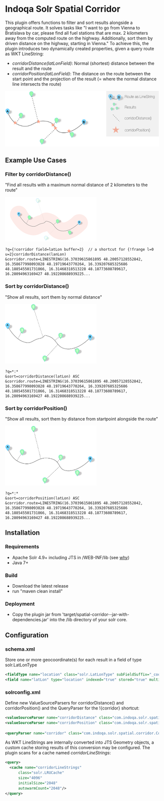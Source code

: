 # Indoqa Solr Spatial Corridor

This plugin offers functions to filter and sort results alongside a geographical route. It solves tasks like "I want to go from Vienna to Bratislava by car, please find all fuel stations that are max. 2 kilometers away from the computed route on the highway. Additionally, sort them by driven distance on the highway, starting in Vienna." To achieve this, the plugin introduces two dynamically created properties, given a query route as WKT LineString:

  * _corridorDistance(latLonField)_: Normal (shortest) distance between the result and the route
  * _corridorPosition(latLonField)_: The distance on the route between the start point and the projection of the result (= where the normal distance line intersects the route)

![Solr spatial corridor legend](/docs/solr_spatial_corridor_legend.png)

## Example Use Cases

### Filter by corridorDistance()

"Find all results with a maximum normal distance of 2 kilometers to the route"

![Solr spatial corridor filter](/docs/solr_spatial_corridor_filter.png)

```
?q={!corridor field=latLon buffer=2}  // a shortcut for {!frange l=0 u=2}corridorDistance(lanLon)
&corridor.route=LINESTRING(16.37039615861895 48.20057128552842, 16.358677998093828 48.19719643770264, 16.339207685325686 48.188545501731866, 16.31468318513228 48.18773608789617, 16.28094963169427 48.192208688939225... 
```

### Sort by corridorDistance()

"Show all results, sort them by normal distance"

![Solr spatial distance sort](/docs/solr_spatial_corridor_sort_distance.png)

```
?q=*:*
&sort=corridorDistance(latLon) ASC
&corridor.route=LINESTRING(16.37039615861895 48.20057128552842, 16.358677998093828 48.19719643770264, 16.339207685325686 48.188545501731866, 16.31468318513228 48.18773608789617, 16.28094963169427 48.192208688939225... 
```

### Sort by corridorPosition()

"Show all results, sort them by distance from startpoint alongside the route"

![Solr spatial position sort](/docs/solr_spatial_corridor_sort_position.png)

```
?q=*:*
&sort=corridorPosition(latLon) ASC
&corridor.route=LINESTRING(16.37039615861895 48.20057128552842, 16.358677998093828 48.19719643770264, 16.339207685325686 48.188545501731866, 16.31468318513228 48.18773608789617, 16.28094963169427 48.192208688939225... 
```

## Installation

### Requirements

  * Apache Solr 4.9+ including JTS in /WEB-INF/lib (see [why](https://wiki.apache.org/solr/SolrAdaptersForLuceneSpatial4#JTS_.2F_WKT_.2F_Polygon_notes))
  * Java 7+

### Build

  * Download the latest release
  * run "maven clean install"

### Deployment

  * Copy the plugin jar from 'target/spatial-corridor-<VERSION>-jar-with-dependencies.jar' into the /lib directory of your solr core.

## Configuration

### schema.xml

Store one or more geocoordinate(s) for each result in a field of type solr.LatLonType

```xml
<fieldType name="location" class="solr.LatLonType" subFieldSuffix="_coordinate"/>
<field name="latLon" type="location" indexed="true" stored="true" multivalued="true|false"/>
```

### solrconfig.xml

Define new ValueSourceParsers for corridorDistance() and corridorPosition() and the QueryParser for the !{corridor} shortcut:

```xml
<valueSourceParser name="corridorDistance" class="com.indoqa.solr.spatial.corridor.query.route.RouteDistanceValueSourceParser" />
<valueSourceParser name="corridorPosition" class="com.indoqa.solr.spatial.corridor.query.route.RoutePositionValueSourceParser" />
  
<queryParser name="corridor" class="com.indoqa.solr.spatial.corridor.CorridorQueryParserPlugin" />
```

As WKT LineStrings are internally converted into JTS Geometry objects, a custom cache storing results of this conversion may be configured. The plugin scans for a cache named _corridorLineStrings_:

```xml
<query>
  <cache name="corridorLineStrings"
      class="solr.LRUCache"
      size="4096"
      initialSize="2048"
      autowarmCount="2048"/>
</query>
```



